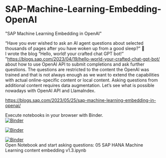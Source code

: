 # SAP-Machine-Learning-Embedding-OpenAI
"SAP Machine Learning Embedding in OpenAI"<br>

“Have you ever wished to ask an AI agent questions about selected thousands of pages after you have woken up from a good sleep?” 🙂 <br>
I wrote the blog “Hello, world! your crafted chat GPT bot!” ”https://blogs.sap.com/2023/04/19/hello-world-your-crafted-chat-gpt-bot/ about how to use OpenAI API to submit completions and ask further questions. The questions are restricted to the content the OpenAI was trained and that is not always enough as we want to extend the capabilities with actual online-specific content or local content.
Asking questions from additional content requires data augmentation. Let’s see what is possible nowadays with OpenAI API and LlamaIndex.

https://blogs.sap.com/2023/05/25/sap-machine-learning-embedding-in-openai/ 

Execute notebooks in your browser with Binder. <br>
[![Binder](https://mybinder.org/badge_logo.svg)](https://mybinder.org/v2/gh/itsergiu/SAP-Machine-Learning-Embedding-OpenAI/HEAD?urlpath=https%3A%2F%2Fgithub.com%2Fitsergiu%2FSAP-Machine-Learning-Embedding-OpenAI%2Fblob%2Fmain%2F05%2520SAP%2520HANA%2520Machine%2520Learning%2520content%2520embedding%2520v1.3.ipynb)

[![Binder](https://mybinder.org/badge_logo.svg)](https://mybinder.org/v2/gh/itsergiu/SAP-Machine-Learning-Embedding-OpenAI/HEAD?labpath=05%20SAP%20HANA%20Machine%20Learning%20content%20embedding%20v1.3.ipynb)

[![Binder](https://mybinder.org/badge_logo.svg)](https://mybinder.org/v2/gh/itsergiu/SAP-Machine-Learning-Embedding-OpenAI/HEAD) <br>
Open Notebook and start asking questions: 05 SAP HANA Machine Learning content embedding v1.3.ipynb
